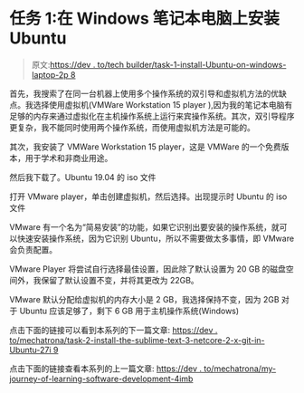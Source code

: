# 任务 1:在 Windows 笔记本电脑上安装 Ubuntu

> 原文:[https://dev . to/tech builder/task-1-install-Ubuntu-on-windows-laptop-2p 8](https://dev.to/techbuilder/task-1-install-ubuntu-on-windows-laptop-2p8)

首先，我搜索了在同一台机器上使用多个操作系统的双引导和虚拟机方法的优缺点。我选择使用虚拟机(VMWare Workstation 15 player ),因为我的笔记本电脑有足够的内存来通过虚拟化在主机操作系统上运行来宾操作系统。其次，双引导程序更复杂，我不能同时使用两个操作系统，而使用虚拟机方法是可能的。

其次，我安装了 VMWare Workstation 15 player，这是 VMWare 的一个免费版本，用于学术和非商业用途。

然后我下载了。Ubuntu 19.04 的 iso 文件

打开 VMware player，单击创建虚拟机，然后选择。出现提示时 Ubuntu 的 iso 文件

VMware 有一个名为“简易安装”的功能，如果它识别出要安装的操作系统，就可以快速安装操作系统，因为它识别 Ubuntu，所以不需要做太多事情，即 VMware 会负责配置。

VMware Player 将尝试自行选择最佳设置，因此除了默认设置为 20 GB 的磁盘空间外，我保留了默认设置不变，并将其更改为 22GB。

VMware 默认分配给虚拟机的内存大小是 2 GB，我选择保持不变，因为 2GB 对于 Ubuntu 应该足够了，剩下 6 GB 用于主机操作系统(Windows)

点击下面的链接可以看到本系列的下一篇文章:
[https://dev . to/mechatrona/task-2-install-the-sublime-text-3-netcore-2-x-git-in-Ubuntu-27i 9](https://dev.to/mechatrona/task-2-install-the-sublime-text-3-netcore-2-x-git-in-ubuntu-27i9)

点击下面的链接查看本系列的上一篇文章:
[https://dev . to/mechatrona/my-journey-of-learning-software-development-4imb](https://dev.to/mechatrona/my-journey-of-learning-software-development-4imb)